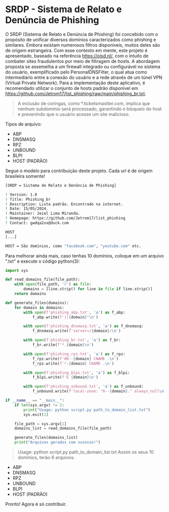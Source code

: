 # SRDP - Sistema de Relato e Denúncia de Phishing

O SRDP (Sistema de Relato e Denúncia de Phishing) foi concebido com o propósito de unificar diversos domínios caracterizados como phishing e similares. Embora existam numerosos filtros disponíveis, muitos deles são de origem estrangeira. Com esse contexto em mente, este projeto é apresentado, baseado na referência https://oisd.nl/, com o intuito de combater sites fraudulentos por meio de filtragem de hosts. A abordagem proposta se assemelha a um firewall integrado ou configurável no sistema do usuário, exemplificado pelo PersonalDNSFilter, o qual atua como intermediário entre a conexão do usuário e a rede através de um túnel VPN (Virtual Private Network). Para a implementação deste aplicativo, é recomendado utilizar o conjunto de hosts padrão disponível em https://github.com/Jetrom17/list_phishing/raw/main/phishing_br.txt.

> A inclusão de coringas, como *.ticketsmastter.com, implica que nenhum subdomínio será processado, garantindo o bloqueio do host e prevenindo que o usuário acesse um site malicioso.

Tipos de arquivo:

- ABP
- DNSMASQ
- RPZ
- UNBOUND
- BLPI
- HOST (PADRÃO)

Segue o modelo para contribuição deste projeto. Cada url é de origem brasileira somente!

```bash
[SRDP = Sistema de Relato e Denúncia de Phishing]

! Version: 1.0
! Title: Phishing_br
! Description: Lista padrão. Encontrado na internet.
! Date: 15/05/2024.
! Maintainer: Jeiel Lima Miranda.
! Homepage: https://github.com/Jetrom17/list_phishing
! Contact: gwdqa2xx@duck.com

HOST
[...]

HOST = São domínios, como "facebook.com", "youtube.com" etc.
```

Para melhorar ainda mais, caso tenhas 10 domínios, coloque em um arquivo ".txt" e execute o código python(3):

```py
import sys

def read_domains_file(file_path):
    with open(file_path, 'r') as file:
        domains = [line.strip() for line in file if line.strip()]
    return domains

def generate_files(domains):
    for domain in domains:
        with open(f'phishing_abp.txt', 'a') as f_abp:
            f_abp.write(f'||{domain}^\n')

        with open(f'phishing_dnsmasq.txt', 'a') as f_dnsmasq:
            f_dnsmasq.write(f'server=/{domain}/\n')

        with open(f'phishing_br.txt', 'a') as f_br:
            f_br.write(f'*.{domain}\n')

        with open(f'phishing_rpz.txt', 'a') as f_rpz:
            f_rpz.write(f'00--{domain} CNAME .\n')
            f_rpz.write(f'*.{domain} CNAME .\n')

        with open(f'phishing_blpi.txt', 'a') as f_blpi:
            f_blpi.write(f'E {domain}\n')

        with open(f'phishing_unbound.txt', 'a') as f_unbound:
            f_unbound.write(f'local-zone: "0--{domain}." always_null\n')

if __name__ == "__main__":
    if len(sys.argv) != 2:
        print("Usage: python script.py path_to_domain_list.txt")
        sys.exit(1)

    file_path = sys.argv[1]
    domains_list = read_domains_file(file_path)

    generate_files(domains_list)
    print("Arquivos gerados com sucesso!")
```
> Usage: python script.py path_to_domain_list.txt
Assim os seus 10 domínios, terão 6 arquivos:

- ABP
- DNSMASQ
- RPZ
- UNBOUND
- BLPI
- HOST (PADRÃO)

Pronto! Agora é só contribuir.
